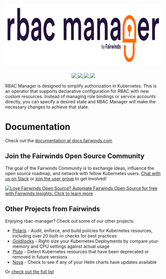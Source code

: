 <div align="center">
    <img src="/img/rbac-manager-logo.svg" height="200" alt="RBAC Manager" style="padding-bottom: 20px" class="no-border">
    <br>
    <a href="https://join.slack.com/t/fairwindscommunity/shared_invite/zt-e3c6vj4l-3lIH6dvKqzWII5fSSFDi1g">
      <img src="https://img.shields.io/static/v1?label=Slack&message=Join+our+Community&color=4a154b&logo=slack" class="no-border">
    </a>
    <a href="https://github.com/FairwindsOps/rbac-manager/releases">
        <img src="https://img.shields.io/github/v/release/FairwindsOps/rbac-manager" class="no-border">
    </a>
    <a href="https://goreportcard.com/report/github.com/FairwindsOps/rbac-manager">
        <img src="https://goreportcard.com/badge/github.com/FairwindsOps/rbac-manager" class="no-border">
    </a>
    <a href="https://insights.fairwinds.com/gh/FairwindsOps/rbac-manager">
      <img src="https://insights.fairwinds.com/v0/gh/FairwindsOps/polaris/badge.svg" class="no-border">
    </a>
</div>

RBAC Manager is designed to simplify authorization in Kubernetes. This is an operator that supports declarative configuration for RBAC with new custom resources. Instead of managing role bindings or service accounts directly, you can specify a desired state and RBAC Manager will make the necessary changes to achieve that state.

# Documentation
Check out the [documentation at docs.fairwinds.com](https://rbac-manager.docs.fairwinds.com/)

<!-- Begin boilerplate -->
## Join the Fairwinds Open Source Community

The goal of the Fairwinds Community is to exchange ideas, influence the open source roadmap,
and network with fellow Kubernetes users.
[Chat with us on Slack](https://join.slack.com/t/fairwindscommunity/shared_invite/zt-e3c6vj4l-3lIH6dvKqzWII5fSSFDi1g)
or
[join the user group](https://www.fairwinds.com/open-source-software-user-group) to get involved!

<a href="https://insights.fairwinds.com/auth/register/">
  <img src="https://www.fairwinds.com/hubfs/Doc_Banners/Fairwinds_OSS_User_Group_740x125_v6.png"
  alt="Love Fairwinds Open Source? Automate Fairwinds Open Source for free with Fairwinds Insights. Click to learn more" />
</a>

## Other Projects from Fairwinds

Enjoying rbac-manager? Check out some of our other projects:
* [Polaris](https://github.com/FairwindsOps/Polaris) - Audit, enforce, and build policies for Kubernetes resources, including over 20 built-in checks for best practices
* [Goldilocks](https://github.com/FairwindsOps/Goldilocks) - Right-size your Kubernetes Deployments by compare your memory and CPU settings against actual usage
* [Pluto](https://github.com/FairwindsOps/Pluto) - Detect Kubernetes resources that have been deprecated or removed in future versions
* [Nova](https://github.com/FairwindsOps/Nova) - Check to see if any of your Helm charts have updates available

Or [check out the full list](https://www.fairwinds.com/open-source-software?utm_source=rbac-manager&utm_medium=rbac-manager&utm_campaign=rbac-manager)
